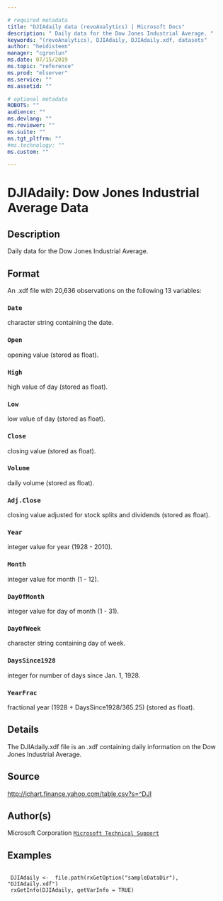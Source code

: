 ```yaml
--- 

# required metadata 
title: "DJIAdaily data (revoAnalytics) | Microsoft Docs" 
description: " Daily data for the Dow Jones Industrial Average. " 
keywords: "(revoAnalytics), DJIAdaily, DJIAdaily.xdf, datasets" 
author: "heidisteen" 
manager: "cgronlun" 
ms.date: 07/15/2019
ms.topic: "reference" 
ms.prod: "mlserver" 
ms.service: "" 
ms.assetid: "" 

# optional metadata 
ROBOTS: "" 
audience: "" 
ms.devlang: "" 
ms.reviewer: "" 
ms.suite: "" 
ms.tgt_pltfrm: "" 
#ms.technology: "" 
ms.custom: "" 

--- 
```





 # DJIAdaily: Dow Jones Industrial Average Data 
 ## Description

Daily data for the Dow Jones Industrial Average.


 ## Format

An .xdf file with 20,636 observations on the following 13 variables:


### `Date`
character string containing the date.


### `Open`
opening value (stored as float).


### `High`
high value of day (stored as float).


### `Low`
low value of day (stored as float).


### `Close`
closing value (stored as float).


### `Volume`
daily volume (stored as float).


### `Adj.Close`
closing value adjusted for stock splits and dividends (stored as float).


### `Year`
integer value for year (1928 - 2010).


### `Month`
integer value for month (1 - 12).


### `DayOfMonth`
integer value for day of month (1 - 31).


### `DayOfWeek`
character string containing day of week.


### `DaysSince1928`
integer for number of days since Jan. 1, 1928.


### `YearFrac`
fractional year (1928 + DaysSince1928/365.25) (stored as float).





 ## Details

The DJIAdaily.xdf file is an .xdf containing daily information on
the Dow Jones Industrial Average.


 ## Source

http://ichart.finance.yahoo.com/table.csv?s=^DJI


 ## Author(s)
 Microsoft Corporation [`Microsoft Technical Support`](https://go.microsoft.com/fwlink/?LinkID=698556&clcid=0x409)


 ## Examples

 ```

  DJIAdaily <-  file.path(rxGetOption("sampleDataDir"), "DJIAdaily.xdf")
  rxGetInfo(DJIAdaily, getVarInfo = TRUE)
```



